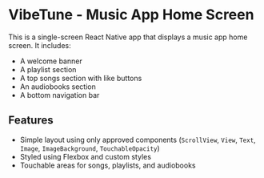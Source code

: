 # VibeTune - Music App Home Screen

This is a single-screen React Native app that displays a music app home screen. It includes:

- A welcome banner
- A playlist section
- A top songs section with like buttons
- An audiobooks section
- A bottom navigation bar

## Features

- Simple layout using only approved components (`ScrollView`, `View`, `Text`, `Image`, `ImageBackground`, `TouchableOpacity`)
- Styled using Flexbox and custom styles
- Touchable areas for songs, playlists, and audiobooks
